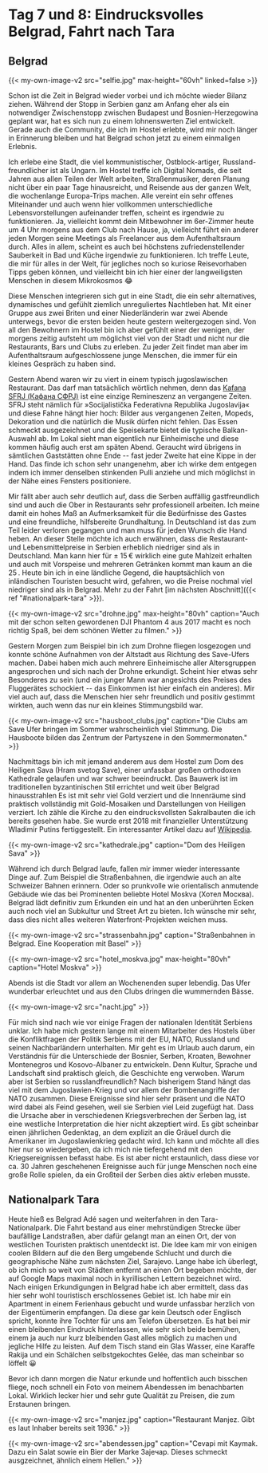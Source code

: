 # Tag 7 und 8: Eindrucksvolles Belgrad, Fahrt nach Tara


## Belgrad
{{< my-own-image-v2 src="selfie.jpg" max-height="60vh" linked=false >}}

Schon ist die Zeit in Belgrad wieder vorbei und ich möchte wieder Bilanz ziehen. Während der Stopp in Serbien ganz am Anfang eher als ein notwendiger Zwischenstopp zwischen Budapest und Bosnien-Herzegowina geplant war, hat es sich nun zu einem lohnenswerten Ziel entwickelt. Gerade auch die Community, die ich im Hostel erlebte, wird mir noch länger in Erinnerung bleiben und hat Belgrad schon jetzt zu einem einmaligen Erlebnis.

Ich erlebe eine Stadt, die viel kommunistischer, Ostblock-artiger, Russland-freundlicher ist als Ungarn. Im Hostel treffe ich Digital Nomads, die seit Jahren aus allen Teilen der Welt arbeiten, Straßenmusiker, deren Planung nicht über ein paar Tage hinausreicht, und Reisende aus der ganzen Welt, die wochenlange Europa-Trips machen. Alle vereint ein sehr offenes Miteinander und auch wenn hier vollkommen unterschiedliche Lebensvorstellungen aufeinander treffen, scheint es irgendwie zu funktionieren. Ja, vielleicht kommt dein Mitbewohner im 6er-Zimmer heute um 4 Uhr morgens aus dem Club nach Hause, ja, vielleicht führt ein anderer jeden Morgen seine Meetings als Freelancer aus dem Aufenthaltsraum durch. Alles in allem, scheint es auch bei höchstens zufriedenstellender Sauberkeit in Bad und Küche irgendwie zu funktionieren. Ich treffe Leute, die mir für alles in der Welt, für jegliches noch so kuriose Reisevorhaben Tipps geben können, und vielleicht bin ich hier einer der langweiligsten Menschen in diesem Mikrokosmos :joy:

Diese Menschen integrieren sich gut in eine Stadt, die ein sehr alternatives, dynamisches und gefühlt ziemlich unreguliertes Nachtleben hat. Mit einer Gruppe aus zwei Briten und einer Niederländerin war zwei Abende unterwegs, bevor die ersten beiden heute gestern weitergezogen sind. Von all den Bewohnern im Hostel bin ich aber gefühlt einer der wenigen, der morgens zeitig aufsteht um möglichst viel von der Stadt und nicht nur die Restaurants, Bars und Clubs zu erleben. Zu jeder Zeit findet man aber im Aufenthaltsraum aufgeschlossene junge Menschen, die immer für ein kleines Gespräch zu haben sind.

Gestern Abend waren wir zu viert in einem typisch jugoslawischen Restaurant. Das darf man tatsächlich wörtlich nehmen, denn das [Kafana SFRJ (Кафана СФРЈ)](https://maps.app.goo.gl/UGA6s9YEyZsA4mD39) ist eine einzige Remineszenz an vergangene Zeiten. SFRJ steht nämlich für &raquo;Socijalistička Federativna Republika Jugoslavija&laquo; und diese Fahne hängt hier hoch: Bilder aus vergangenen Zeiten, Mopeds, Dekoration und die natürlich die Musik dürfen nicht fehlen. Das Essen schmeckt ausgezeichnet und die Speisekarte bietet die typische Balkan-Auswahl ab. Im Lokal sieht man eigentlich nur Einheimische und diese kommen häufig auch erst am späten Abend. Geraucht wird übrigens in sämtlichen Gaststätten ohne Ende -- fast jeder Zweite hat eine Kippe in der Hand. Das finde ich schon sehr unangenehm, aber ich wirke dem entgegen indem ich immer denselben stinkenden Pulli anziehe und mich möglichst in der Nähe eines Fensters positioniere.

Mir fällt aber auch sehr deutlich auf, dass die Serben auffällig gastfreundlich sind und auch die Ober in Restaurants sehr professionell arbeiten. Ich meine damit ein hohes Maß an Aufmerksamkeit für die Bedürfnisse des Gastes und eine freundliche, hilfsbereite Grundhaltung. In Deutschland ist das zum Teil leider verloren gegangen und man muss für jeden Wunsch die Hand heben. An dieser Stelle möchte ich auch erwähnen, dass die Restaurant- und Lebensmittelpreise in Serbien erheblich niedriger sind als in Deutschland. Man kann hier für &plusmn; 15&thinsp;€ wirklich eine gute Mahlzeit erhalten und auch mit Vorspeise und mehreren Getränken kommt man kaum an die 25&thinsp;. Heute bin ich in eine ländliche Gegend, die hauptsächlich von inländischen Touristen besucht wird, gefahren, wo die Preise nochmal viel niedriger sind als in Belgrad. Mehr zu der Fahrt [im nächsten Abschnitt]({{< ref "#nationalpark-tara" >}}).

{{< my-own-image-v2 src="drohne.jpg" max-height="80vh" caption="Auch mit der schon selten gewordenen DJI Phantom 4 aus 2017 macht es noch richtig Spaß, bei dem schönen Wetter zu filmen." >}}

Gestern Morgen zum Beispiel bin ich zum Drohne fliegen losgezogen und konnte schöne Aufnahmen von der Altstadt aus Richtung des Save-Ufers machen. Dabei haben mich auch mehrere Einheimische aller Altersgruppen angesprochen und sich nach der Drohne erkundigt. Scheint hier etwas sehr Besonderes zu sein (und ein junger Mann war angesichts des Preises des Fluggerätes schockiert -- das Einkommen ist hier einfach ein anderes). Mir viel auch auf, dass die Menschen hier sehr freundlich und positiv gestimmt wirkten, auch wenn das nur ein kleines Stimmungsbild war.

{{< my-own-image-v2 src="hausboot_clubs.jpg" caption="Die Clubs am Save Ufer bringen im Sommer wahrscheinlich viel Stimmung. Die Hausboote bilden das Zentrum der Partyszene in den Sommermonaten." >}}

Nachmittags bin ich mit jemand anderem aus dem Hostel zum Dom des Heiligen Sava (Hram svetog Save), einer unfassbar großen orthodoxen Kathedrale gelaufen und war schwer beeindruckt. Das Bauwerk ist im traditionellen byzantinischen Stil errichtet und weit über Belgrad hinausstrahlen Es ist mit sehr viel Gold verziert und die Innenräume sind praktisch vollständig mit Gold-Mosaiken und Darstellungen von Heiligen verziert. Ich zähle die Kirche zu den eindrucksvollsten Sakralbauten die ich bereits gesehen habe. Sie wurde erst 2018 mit finanzieller Unterstützung Wladimir Putins fertiggestellt. Ein interessanter Artikel dazu auf [Wikipedia](https://de.wikipedia.org/wiki/Dom_des_Heiligen_Sava).

{{< my-own-image-v2 src="kathedrale.jpg" caption="Dom des Heiligen Sava" >}}

Während ich durch Belgrad laufe, fallen mir immer wieder interessante Dinge auf. Zum Beispiel die Straßenbahnen, die irgendwie auch an alte Schweizer Bahnen erinnern. Oder so prunkvolle wie orientalisch anmutende Gebäude wie das bei Prominenten beliebte Hotel Moskva (Хотел Москва). Belgrad lädt definitiv zum Erkunden ein und hat an den unberührten Ecken auch noch viel an Subkultur und Street Art zu bieten. Ich wünsche mir sehr, dass dies nicht alles weiteren Waterfront-Projekten weichen muss.

{{< my-own-image-v2 src="strassenbahn.jpg" caption="Straßenbahnen in Belgrad. Eine Kooperation mit Basel" >}}

{{< my-own-image-v2 src="hotel_moskva.jpg" max-height="80vh" caption="Hotel Moskva" >}}

Abends ist die Stadt vor allem an Wochenenden super lebendig. Das Ufer wunderbar erleuchtet und aus den Clubs dringen die wummernden Bässe.

{{< my-own-image-v2 src="nacht.jpg" >}}

Für mich sind nach wie vor einige Fragen der nationalen Identität Serbiens unklar. Ich habe mich gestern lange mit einem Mitarbeiter des Hostels über die Konfliktfragen der Politik Serbiens mit der EU, NATO, Russland und seinen Nachbarländern unterhalten. Mir geht es im Urlaub auch darum, ein Verständnis für die Unterschiede der Bosnier, Serben, Kroaten, Bewohner Montenegros und Kosovo-Albaner zu entwickeln. Denn Kultur, Sprache und Landschaft sind praktisch gleich, die Geschichte eng verwoben. Warum aber ist Serbien so russlandfreundlich?
Nach bisherigem Stand hängt das viel mit dem Jugoslawien-Krieg und vor allem der Bombenangriffe der NATO zusammen. Diese Ereignisse sind hier sehr präsent und die NATO wird dabei als Feind gesehen, weil sie Serbien viel Leid zugefügt hat. Dass die Ursache aber in verschiedenen Kriegsverbrechen der Serben lag, ist eine westliche Interpretation die hier nicht akzeptiert wird. Es gibt scheinbar einen jährlichen Gedenktag, an dem explizit an die Gräuel durch die Amerikaner im Jugoslawienkrieg gedacht wird.
Ich kann und möchte all dies hier nur so wiedergeben, da ich mich nie tiefergehend mit den Kriegsereignissen befasst habe. Es ist aber nicht erstaunlich, dass diese vor ca. 30 Jahren geschehenen Ereignisse auch für junge Menschen noch eine große Rolle spielen, da ein Großteil der Serben dies aktiv erleben musste.

## Nationalpark Tara
Heute hieß es Belgrad Adé sagen und weiterfahren in den Tara-Nationalpark. Die Fahrt bestand aus einer mehrstündigen Strecke über baufällige Landstraßen, aber dafür gelangt man an einen Ort, der von westlichen Touristen praktisch unentdeckt ist. Die Idee kam mir von einigen coolen Bildern auf die den Berg umgebende Schlucht und durch die geographische Nähe zum nächsten Ziel, Sarajevo. Lange habe ich überlegt, ob ich mich so weit von Städten entfernt an einen Ort begeben möchte, der auf Google Maps maximal noch in kyrillischen Lettern bezeichnet wird. Nach einigen Erkundigungen in Belgrad habe ich aber ermittelt, dass das hier sehr wohl touristisch erschlossenes Gebiet ist. Ich habe mir ein Apartment in einem Ferienhaus gebucht und wurde unfassbar herzlich von der Eigentümerin empfangen. Da diese gar kein Deutsch oder Englisch spricht, konnte ihre Tochter für uns am Telefon übersetzen. Es hat bei mir einen bleibenden Eindruck hinterlassen, wie sehr sich beide bemühen, einem ja auch nur kurz bleibenden Gast alles möglich zu machen und jegliche Hilfe zu leisten. Auf dem Tisch stand ein Glas Wasser, eine Karaffe Rakija und ein Schälchen selbstgekochtes Gelée, das man scheinbar so löffelt :grinning:

Bevor ich dann morgen die Natur erkunde und hoffentlich auch bisschen fliege, noch schnell ein Foto von meinem Abendessen im benachbarten Lokal. Wirklich lecker hier und sehr gute Qualität zu Preisen, die zum Erstaunen bringen.

{{< my-own-image-v2 src="manjez.jpg" caption="Restaurant Manjez. Gibt es laut Inhaber bereits seit 1936." >}}

{{< my-own-image-v2 src="abendessen.jpg" caption="Cevapi mit Kaymak. Dazu ein Salat sowie ein Bier der Marke Зајечар. Dieses schmeckt ausgzeichnet, ähnlich einem Hellen." >}}
